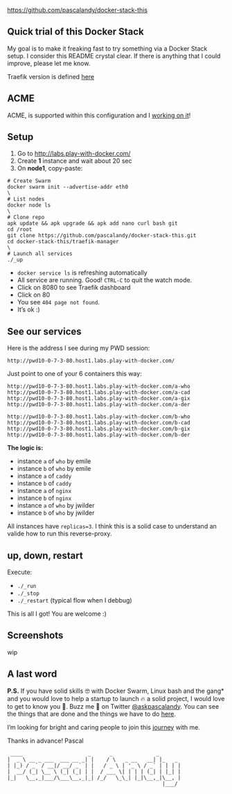 https://github.com/pascalandy/docker-stack-this

## Quick trial of this Docker Stack

My goal is to make it freaking fast to try something via a Docker Stack setup. I consider this README crystal clear. If there is anything that I could improve, please let me know. 

Traefik version is defined [here](https://github.com/pascalandy/docker-stack-this/blob/master/traefik-manager/proxy.yml#L6)

## ACME

ACME, is supported within this configuration and I [working on it](https://github.com/pascalandy/docker-stack-this/issues/5)!

## Setup

1. Go to http://labs.play-with-docker.com/ 
2. Create **1** instance and wait about 20 sec
3. On **node1**, copy-paste:

```
# Create Swarm
docker swarm init --advertise-addr eth0
\
# List nodes
docker node ls
\
# Clone repo
apk update && apk upgrade && apk add nano curl bash git
cd /root
git clone https://github.com/pascalandy/docker-stack-this.git
cd docker-stack-this/traefik-manager
\
# Launch all services
./_up
```

- `docker service ls` is refreshing automatically
- All service are running. Good! `CTRL-C` to quit the watch mode.
- Click on 8080 to see Traefik dashboard
- Click on 80
- You see `404 page not found`.
- It’s ok :)

## See our services

Here is the address I see during my PWD session:

```
http://pwd10-0-7-3-80.host1.labs.play-with-docker.com/
```

Just point to one of your 6 containers this way:

```
http://pwd10-0-7-3-80.host1.labs.play-with-docker.com/a-who
http://pwd10-0-7-3-80.host1.labs.play-with-docker.com/a-cad
http://pwd10-0-7-3-80.host1.labs.play-with-docker.com/a-gix
http://pwd10-0-7-3-80.host1.labs.play-with-docker.com/a-der

http://pwd10-0-7-3-80.host1.labs.play-with-docker.com/b-who
http://pwd10-0-7-3-80.host1.labs.play-with-docker.com/b-cad
http://pwd10-0-7-3-80.host1.labs.play-with-docker.com/b-gix
http://pwd10-0-7-3-80.host1.labs.play-with-docker.com/b-der
```

**The logic is:**

- instance `a` of `who` by emile 
- instance `b` of `who` by emile
- instance `a` of `caddy`
- instance `b` of `caddy`
- instance `a` of `nginx`
- instance `b` of `nginx`
- instance `a` of `who` by jwilder
- instance `b` of `who` by jwilder

All instances have `replicas=3`. I think this is a solid case to understand an valide how to run this reverse-proxy.

## up, down, restart

Execute:
- `./_run`
- `./_stop`
- `./_restart` (typical flow when I debbug)

This is all I got! You are welcome :)

## Screenshots

wip

## A last word

**P.S.** If you have solid skills 🤓 with Docker Swarm, Linux bash and the gang* and you would love to help a startup to launch 🔥 a solid project, I would love to get to know you 🍻. Buzz me 👋 on Twitter [@askpascalandy](https://twitter.com/askpascalandy). You can see the things that are done and the things we have to do [here](http://firepress.org/blog/technical-challenges-we-are-facing-now/).

I’m looking for bright and caring people to join this [journey](http://firepress.org/blog/tag/from-the-heart/) with me.

Thanks in advance!
Pascal

```
 ____                     _      _              _
|  _ \ __ _ ___  ___ __ _| |    / \   _ __   __| |_   _
| |_) / _` / __|/ __/ _` | |   / _ \ | '_ \ / _` | | | |
|  __/ (_| \__ \ (_| (_| | |  / ___ \| | | | (_| | |_| |
|_|   \__,_|___/\___\__,_|_| /_/   \_\_| |_|\__,_|\__, |
                                                  |___/
```

